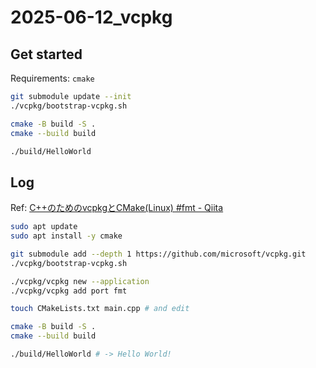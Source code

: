 # 2025-06-12_vcpkg

## Get started

Requirements: `cmake`

```bash
git submodule update --init
./vcpkg/bootstrap-vcpkg.sh

cmake -B build -S .
cmake --build build

./build/HelloWorld
```

## Log

Ref: [C++のためのvcpkgとCMake(Linux) #fmt - Qiita](https://qiita.com/king_dog_fun/items/bf2ff1fc961220d8c4bf)

```bash
sudo apt update
sudo apt install -y cmake

git submodule add --depth 1 https://github.com/microsoft/vcpkg.git
./vcpkg/bootstrap-vcpkg.sh

./vcpkg/vcpkg new --application
./vcpkg/vcpkg add port fmt

touch CMakeLists.txt main.cpp # and edit

cmake -B build -S .
cmake --build build

./build/HelloWorld # -> Hello World!
```
